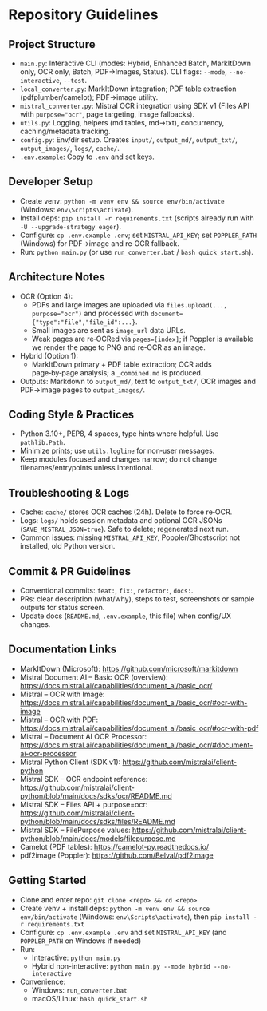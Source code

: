 # Repository Guidelines

## Project Structure
- `main.py`: Interactive CLI (modes: Hybrid, Enhanced Batch, MarkItDown only, OCR only, Batch, PDF→Images, Status). CLI flags: `--mode`, `--no-interactive`, `--test`.
- `local_converter.py`: MarkItDown integration; PDF table extraction (pdfplumber/camelot); PDF→image utility.
- `mistral_converter.py`: Mistral OCR integration using SDK v1 (Files API with `purpose="ocr"`, page targeting, image fallbacks).
- `utils.py`: Logging, helpers (md tables, md→txt), concurrency, caching/metadata tracking.
- `config.py`: Env/dir setup. Creates `input/`, `output_md/`, `output_txt/`, `output_images/`, `logs/`, `cache/`.
- `.env.example`: Copy to `.env` and set keys.

## Developer Setup
- Create venv: `python -m venv env && source env/bin/activate` (Windows: `env\Scripts\activate`).
- Install deps: `pip install -r requirements.txt` (scripts already run with `-U --upgrade-strategy eager`).
- Configure: `cp .env.example .env`; set `MISTRAL_API_KEY`; set `POPPLER_PATH` (Windows) for PDF→image and re‑OCR fallback.
- Run: `python main.py` (or use `run_converter.bat` / `bash quick_start.sh`).

## Architecture Notes
- OCR (Option 4):
  - PDFs and large images are uploaded via `files.upload(..., purpose="ocr")` and processed with `document={"type":"file","file_id":...}`.
  - Small images are sent as `image_url` data URLs.
  - Weak pages are re‑OCRed via `pages=[index]`; if Poppler is available we render the page to PNG and re‑OCR as an image.
- Hybrid (Option 1):
  - MarkItDown primary + PDF table extraction; OCR adds page‑by‑page analysis; a `_combined.md` is produced.
- Outputs: Markdown to `output_md/`, text to `output_txt/`, OCR images and PDF→image pages to `output_images/`.

## Coding Style & Practices
- Python 3.10+, PEP8, 4 spaces, type hints where helpful. Use `pathlib.Path`.
- Minimize prints; use `utils.logline` for non‑user messages.
- Keep modules focused and changes narrow; do not change filenames/entrypoints unless intentional.

## Troubleshooting & Logs
- Cache: `cache/` stores OCR caches (24h). Delete to force re‑OCR.
- Logs: `logs/` holds session metadata and optional OCR JSONs (`SAVE_MISTRAL_JSON=true`). Safe to delete; regenerated next run.
- Common issues: missing `MISTRAL_API_KEY`, Poppler/Ghostscript not installed, old Python version.

## Commit & PR Guidelines
- Conventional commits: `feat:`, `fix:`, `refactor:`, `docs:`.
- PRs: clear description (what/why), steps to test, screenshots or sample outputs for status screen.
- Update docs (`README.md`, `.env.example`, this file) when config/UX changes.

## Documentation Links
- MarkItDown (Microsoft): https://github.com/microsoft/markitdown
- Mistral Document AI – Basic OCR (overview): https://docs.mistral.ai/capabilities/document_ai/basic_ocr/
- Mistral – OCR with Image: https://docs.mistral.ai/capabilities/document_ai/basic_ocr/#ocr-with-image
- Mistral – OCR with PDF: https://docs.mistral.ai/capabilities/document_ai/basic_ocr/#ocr-with-pdf
- Mistral – Document AI OCR Processor: https://docs.mistral.ai/capabilities/document_ai/basic_ocr/#document-ai-ocr-processor
- Mistral Python Client (SDK v1): https://github.com/mistralai/client-python
- Mistral SDK – OCR endpoint reference: https://github.com/mistralai/client-python/blob/main/docs/sdks/ocr/README.md
- Mistral SDK – Files API + purpose=ocr: https://github.com/mistralai/client-python/blob/main/docs/sdks/files/README.md
- Mistral SDK – FilePurpose values: https://github.com/mistralai/client-python/blob/main/docs/models/filepurpose.md
- Camelot (PDF tables): https://camelot-py.readthedocs.io/
- pdf2image (Poppler): https://github.com/Belval/pdf2image

## Getting Started
- Clone and enter repo: `git clone <repo> && cd <repo>`
- Create venv + install deps: `python -m venv env && source env/bin/activate` (Windows: `env\Scripts\activate`), then `pip install -r requirements.txt`
- Configure: `cp .env.example .env` and set `MISTRAL_API_KEY` (and `POPPLER_PATH` on Windows if needed)
- Run:
  - Interactive: `python main.py`
  - Hybrid non-interactive: `python main.py --mode hybrid --no-interactive`
- Convenience:
  - Windows: `run_converter.bat`
  - macOS/Linux: `bash quick_start.sh`
